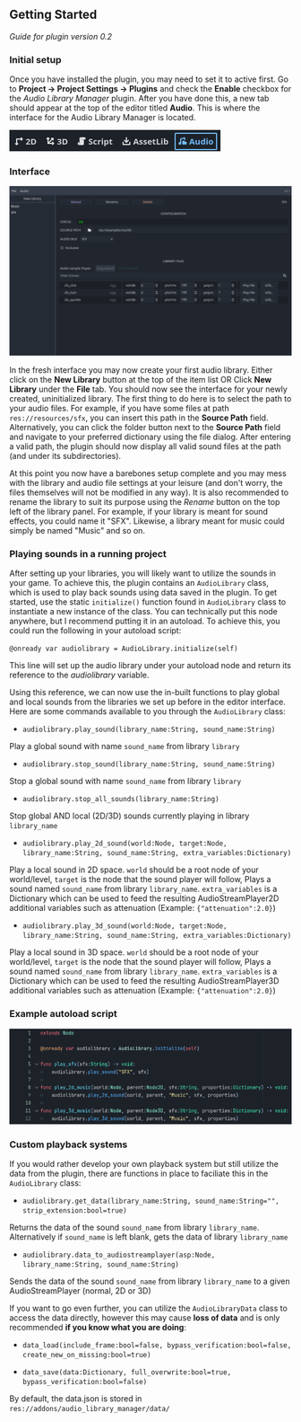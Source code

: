## Getting Started

*Guide for plugin version 0.2*

### Initial setup

Once you have installed the plugin, you may need to set it to active first. Go to **Project -> Project Settings -> Plugins** and check the **Enable** checkbox for the *Audio Library Manager* plugin.
After you have done this, a new tab should appear at the top of the editor titled **Audio**. This is where the interface for the Audio Library Manager is located.

![Getting Started](getting_started_1.png)

### Interface

![Getting Started](getting_started_2.png)

In the fresh interface you may now create your first audio library. Either click on the **New Library** button at the top of the item list OR Click **New Library** under the **File** tab.
You should now see the interface for your newly created, uninitialized library. The first thing to do here is to select the path to your audio files. For example, if you have some files at path `res://resources/sfx`, you can insert this path in the **Source Path** field. Alternatively, you can click the folder button next to the **Source Path** field and navigate to your preferred dictionary using the file dialog.
After entering a valid path, the plugin should now display all valid sound files at the path (and under its subdirectories). 

At this point you now have a barebones setup complete and you may mess with the library and audio file settings at your leisure (and don't worry, the files themselves will not be modified in any way). It is also recommended to rename the library to suit its purpose using the *Rename* button on the top left of the library panel. For example, if your library is meant for sound effects, you could name it "SFX". Likewise, a library meant for music could simply be named "Music" and so on.

### Playing sounds in a running project

After setting up your libraries, you will likely want to utilize the sounds in your game. To achieve this, the plugin contains an `AudioLibrary` class, which is used to play back sounds using data saved in the plugin.
To get started, use the static `initialize()` function found in `AudioLibrary` class to instantiate a new instance of the class. You can technically put this node anywhere, but I recommend putting it in an autoload. To achieve this, you could run the following in your autoload script:

`@onready var audiolibrary = AudioLibrary.initialize(self)`

This line will set up the audio library under your autoload node and return its reference to the *audiolibrary* variable.

Using this reference, we can now use the in-built functions to play global and local sounds from the libraries we set up before in the editor interface. Here are some commands available to you through the `AudioLibrary` class:

- `audiolibrary.play_sound(library_name:String, sound_name:String)`
  
Play a global sound with name `sound_name` from library `library`

- `audiolibrary.stop_sound(library_name:String, sound_name:String)`
  
Stop a global sound with name `sound_name` from library `library`

- `audiolibrary.stop_all_sounds(library_name:String)`
  
Stop global AND local (2D/3D) sounds currently playing in library `library_name`

- `audiolibrary.play_2d_sound(world:Node, target:Node, library_name:String, sound_name:String, extra_variables:Dictionary)`
  
Play a local sound in 2D space. `world` should be a root node of your world/level, `target` is the node that the sound player will follow, Plays a sound named `sound_name` from library `library_name`. `extra_variables` is a Dictionary which can be used to feed the resulting AudioStreamPlayer2D additional variables such as attenuation (Example: `{"attenuation":2.0}`)

- `audiolibrary.play_3d_sound(world:Node, target:Node, library_name:String, sound_name:String, extra_variables:Dictionary)`
  
Play a local sound in 3D space. `world` should be a root node of your world/level, `target` is the node that the sound player will follow, Plays a sound named `sound_name` from library `library_name`. `extra_variables` is a Dictionary which can be used to feed the resulting AudioStreamPlayer3D additional variables such as attenuation (Example: `{"attenuation":2.0}`)

### Example autoload script

![Getting Started](getting_started_3.png)

### Custom playback systems
If you would rather develop your own playback system but still utilize the data from the plugin, there are functions in place to faciliate this in the `AudioLibrary` class:

- `audiolibrary.get_data(library_name:String, sound_name:String="", strip_extension:bool=true)`
  
Returns the data of the sound `sound_name` from library `library_name`. Alternatively if `sound_name` is left blank, gets the data of library `library_name`

- `audiolibrary.data_to_audiostreamplayer(asp:Node, library_name:String, sound_name:String)`
  
Sends the data of the sound `sound_name` from library `library_name` to a given AudioStreamPlayer (normal, 2D or 3D)

If you want to go even further, you can utilize the `AudioLibraryData` class to access the data directly, however this may cause **loss of data** and is only recommended **if you know what you are doing**:

- `data_load(include_frame:bool=false, bypass_verification:bool=false, create_new_on_missing:bool=true)`
  
- `data_save(data:Dictionary, full_overwrite:bool=true, bypass_verification:bool=false)`  

By default, the data.json is stored in `res://addons/audio_library_manager/data/`

